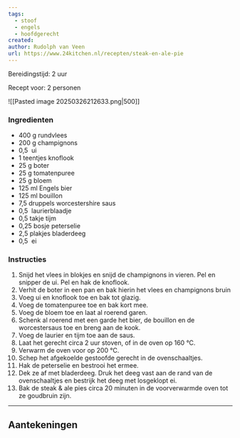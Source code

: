 ```yaml
---
tags:
  - stoof
  - engels
  - hoofdgerecht
created: 
author: Rudolph van Veen
url: https://www.24kitchen.nl/recepten/steak-en-ale-pie
---
```

Bereidingstijd: 2 uur

Recept voor: 2 personen

![[Pasted image 20250326212633.png|500]]
### Ingredienten

- 400 g rundvlees
- 200 g champignons
- 0,5  ui
- 1 teentjes knoflook
- 25 g boter
- 25 g tomatenpuree
- 25 g bloem
- 125 ml Engels bier
- 125 ml bouillon
- 7,5 druppels worcestershire saus
- 0,5  laurierblaadje
- 0,5 takje tijm
- 0,25 bosje peterselie
- 2,5 plakjes bladerdeeg
- 0,5  ei

### Instructies

1. Snijd het vlees in blokjes en snijd de champignons in vieren. Pel en snipper de ui. Pel en hak de knoflook. 
2. Verhit de boter in een pan en bak hierin het vlees en champignons bruin
3. Voeg ui en knoflook toe en bak tot glazig. 
4. Voeg de tomatenpuree toe en bak kort mee. 
5. Voeg de bloem toe en laat al roerend garen. 
6. Schenk al roerend met een garde het bier, de bouillon en de worcestersaus toe en breng aan de kook. 
7. Voeg de laurier en tijm toe aan de saus. 
8. Laat het gerecht circa 2 uur stoven, of in de oven op 160 °C. 
9. Verwarm de oven voor op 200 °C. 
10. Schep het afgekoelde gestoofde gerecht in de ovenschaaltjes. 
11. Hak de peterselie en bestrooi het ermee. 
12. Dek ze af met bladerdeeg. Druk het deeg vast aan de rand van de ovenschaaltjes en bestrijk het deeg met losgeklopt ei. 
13. Bak de steak & ale pies circa 20 minuten in de voorverwarmde oven tot ze goudbruin zijn.

-----

## Aantekeningen
